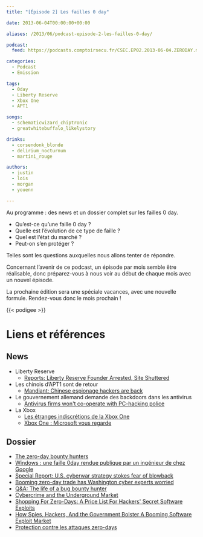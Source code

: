 ```yaml
---
title: "[Épisode 2] Les failles 0 day"

date: 2013-06-04T00:00:00+00:00

aliases: /2013/06/podcast-episode-2-les-failles-0-day/

podcast:
  feed: https://podcasts.comptoirsecu.fr/CSEC.EP02.2013-06-04.ZERODAY.mp3

categories:
  - Podcast
  - Emission

tags:
  - 0day
  - Liberty Reserve
  - Xbox One
  - APT1

songs:
  - schematicwizard_chiptronic
  - greatwhitebuffalo_likelystory

drinks:
  - corsendonk_blonde
  - delirium_nocturnum
  - martini_rouge

authors:
  - justin
  - lois
  - morgan
  - youenn

---
```

Au programme : des news et un dossier complet sur les failles 0 day.

- Qu’est-ce qu’une faille 0 day ?
- Quelle est l’évolution de ce type de faille ?
- Quel est l’état du marché ?
- Peut-on s’en protéger ?

Telles sont les questions auxquelles nous allons tenter de répondre.


Concernant l’avenir de ce podcast, un épisode par mois semble être réalisable, donc préparez-vous à nous voir au début de chaque mois avec un nouvel épisode.

La prochaine édition sera une spéciale vacances, avec une nouvelle formule.
Rendez-vous donc le mois prochain !

{{< podigee >}}

# Liens et références

## News
- Liberty Reserve
  - [Reports: Liberty Reserve Founder Arrested, Site Shuttered](http://krebsonsecurity.com/2013/05/reports-liberty-reserve-founder-arrested-site-shuttered/)
- Les chinois d’APT1 sont de retour
  - [Mandiant: Chinese espionage hackers are back](http://www.infosecurity-magazine.com/view/32515/mandiant-chinese-espionage-hackers-are-back/)
- Le gouvernement allemand demande des backdoors dans les antivirus
  - [Antivirus firms won't co-operate with PC-hacking police](http://www.pcpro.co.uk/news/security/381643/antivirus-firms-wont-co-operate-with-pc-hacking-police)
- La Xbox
  - [Les étranges indiscrétions de la Xbox One](http://magazine.qualys.fr/produits-technologies/microsoftxbox-one-kinect/)
  - [Xbox One : Microsoft vous regarde](http://www.ecrans.fr/Xbox-One-Microsoft-vous-regarde,16420.html)

## Dossier
- [The zero-day bounty hunters](http://www.pcpro.co.uk/features/378574/the-zero-day-bounty-hunters)
- [Windows : une faille 0day rendue publique par un ingénieur de chez Google](http://www.pcinpact.com/news/79951-windows-faille-0day-rendue-publique-par-ingenieur-chez-google.htm)
- [Special Report: U.S. cyberwar strategy stokes fear of blowback](http://www.reuters.com/article/2013/05/10/us-usa-cyberweapons-specialreport-idUSBRE9490EL20130510)
- [Booming zero-day trade has Washington cyber experts worried](http://www.reuters.com/article/2013/05/10/us-usa-cyberweapons-policy-idUSBRE9490EQ20130510)
- [Q&A: The life of a bug bounty hunter](http://www.pcpro.co.uk/features/378577/q-a-the-life-of-a-bug-bounty-hunter)
- [Cybercrime and the Underground Market](http://resources.infosecinstitute.com/cybercrime-and-the-underground-market/)
- [Shopping For Zero-Days: A Price List For Hackers' Secret Software Exploits](https://www.forbes.com/sites/andygreenberg/2012/03/23/shopping-for-zero-days-an-price-list-for-hackers-secret-software-exploits/#127a6ccd2660)
- [How Spies, Hackers, And the Government Bolster A Booming Software Exploit Market](http://www.fastcompany.com/3009156/the-code-war/how-spies-hackers-and-the-government-bolster-a-booming-software-exploit-market)
- [Protection contre les attaques zero-days](http://blog.nomios.fr/2012/12/03/protection-contre-les-attaques-zero-days/)
